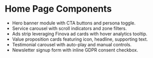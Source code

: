 # Home Page Components

- Hero banner module with CTA buttons and persona toggle.
- Service carousel with scroll indicators and zone filters.
- Ads strip leveraging Finova ad cards with hover analytics tooltip.
- Value proposition cards featuring icon, headline, supporting text.
- Testimonial carousel with auto-play and manual controls.
- Newsletter signup form with inline GDPR consent checkbox.
